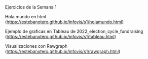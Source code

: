 Ejercicios de la Semana 1

Hola mundo en html (https://estebanotero.github.io/infovis/s1/holamundo.html)

Ejemplo de graficas en Tableau de 2022_election_cycle_fundraising (https://estebanotero.github.io/infovis/s1/tableau.html)

Visualizaciones con Rawgraph (https://estebanotero.github.io/infovis/s1/rawgraph.html)
